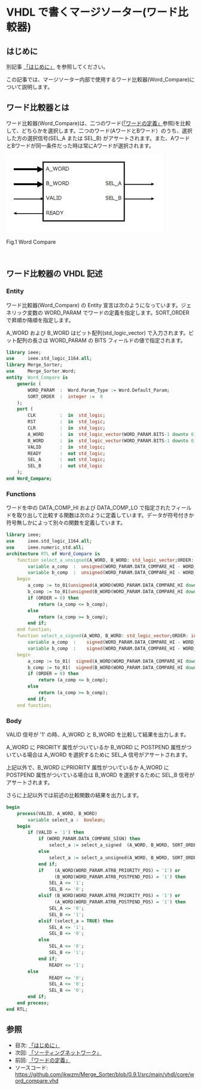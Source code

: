 
# VHDL で書くマージソーター(ワード比較器)



## はじめに


別記事 [「はじめに」] を参照してください。

この記事では、マージソーター内部で使用するワード比較器(Word_Compare)について説明します。


## ワード比較器とは


ワード比較器(Word_Compare)は、二つのワード([「ワードの定義」]参照)を比較して、どちらかを選択します。二つのワード(AワードとBワード）のうち、選択した方の選択信号(SEL_A または SEL_B) がアサートされます。また、AワードとBワードが同一条件だった時は常にAワードが選択されます。


![Fig.1 Word Compare](image/03_word_compare_1.jpg "Fig.1 Word Compare")

Fig.1 Word Compare

<br />


## ワード比較器の VHDL 記述



### Entity


ワード比較器(Word_Compare) の Entity 宣言は次のようになっています。ジェネリック変数の WORD_PARAM でワードの定義を指定します。SORT_ORDER で昇順か降順を指定します。

A_WORD および B_WORD はビット配列(std_logic_vector) で入力されます。ビット配列の長さは WORD_PARAM の BITS フィールドの値で指定されます。


```VHDL:src/main/vhdl/core/word_compare.vhd
library ieee;
use     ieee.std_logic_1164.all;
library Merge_Sorter;
use     Merge_Sorter.Word;
entity  Word_Compare is
    generic (
        WORD_PARAM  :  Word.Param_Type := Word.Default_Param;
        SORT_ORDER  :  integer :=  0
    );
    port (
        CLK         :  in  std_logic;
        RST         :  in  std_logic;
        CLR         :  in  std_logic;
        A_WORD      :  in  std_logic_vector(WORD_PARAM.BITS-1 downto 0);
        B_WORD      :  in  std_logic_vector(WORD_PARAM.BITS-1 downto 0);
        VALID       :  in  std_logic;
        READY       :  out std_logic;
        SEL_A       :  out std_logic;
        SEL_B       :  out std_logic
    );
end Word_Compare;

```



### Functions


ワードを中の DATA_COMP_HI および DATA_COMP_LO で指定されたフィールドを取り出して比較する関数は次のように定義しています。データが符号付きか符号無しかによって別々の関数を定義しています。


```VHDL:src/main/vhdl/core/word_compare.vhd
library ieee;
use     ieee.std_logic_1164.all;
use     ieee.numeric_std.all;
architecture RTL of Word_Compare is
    function select_a_unsigned(A_WORD, B_WORD: std_logic_vector;ORDER: integer) return boolean is
        variable a_comp  :  unsigned(WORD_PARAM.DATA_COMPARE_HI - WORD_PARAM.DATA_COMPARE_LO downto 0);
        variable b_comp  :  unsigned(WORD_PARAM.DATA_COMPARE_HI - WORD_PARAM.DATA_COMPARE_LO downto 0);
    begin
        a_comp := to_01(unsigned(A_WORD(WORD_PARAM.DATA_COMPARE_HI downto WORD_PARAM.DATA_COMPARE_LO)));
        b_comp := to_01(unsigned(B_WORD(WORD_PARAM.DATA_COMPARE_HI downto WORD_PARAM.DATA_COMPARE_LO)));
        if (ORDER = 0) then
            return (a_comp <= b_comp);
        else
            return (a_comp >= b_comp);
        end if;
    end function;
    function select_a_signed(A_WORD, B_WORD: std_logic_vector;ORDER: integer) return boolean is
        variable a_comp  :    signed(WORD_PARAM.DATA_COMPARE_HI - WORD_PARAM.DATA_COMPARE_LO downto 0);
        variable b_comp  :    signed(WORD_PARAM.DATA_COMPARE_HI - WORD_PARAM.DATA_COMPARE_LO downto 0);
    begin
        a_comp := to_01(  signed(A_WORD(WORD_PARAM.DATA_COMPARE_HI downto WORD_PARAM.DATA_COMPARE_LO)));
        b_comp := to_01(  signed(B_WORD(WORD_PARAM.DATA_COMPARE_HI downto WORD_PARAM.DATA_COMPARE_LO)));
        if (ORDER = 0) then
            return (a_comp <= b_comp);
        else
            return (a_comp >= b_comp);
        end if;
    end function;

```



### Body


VALID 信号が '1' の時、A_WORD と B_WORD を比較して結果を出力します。

A_WORD に PRIORITY 属性がついているか B_WORD に POSTPEND 属性がついている場合は A_WORD を選択するために SEL_A 信号がアサートされます。

上記以外で、B_WORD にPRIORITY 属性がついているか A_WORD に POSTPEND 属性がついている場合は B_WORD を選択するために SEL_B 信号がアサートされます。

さらに上記以外では前述の比較関数の結果を出力します。


```VHDL:src/main/vhdl/core/word_compare.vhd
begin
    process(VALID, A_WORD, B_WORD) 
        variable select_a :  boolean;
    begin
        if (VALID = '1') then
            if (WORD_PARAM.DATA_COMPARE_SIGN) then
                select_a := select_a_signed  (A_WORD, B_WORD, SORT_ORDER);
            else
                select_a := select_a_unsigned(A_WORD, B_WORD, SORT_ORDER);
            end if;
            if    (A_WORD(WORD_PARAM.ATRB_PRIORITY_POS) = '1') or
                  (B_WORD(WORD_PARAM.ATRB_POSTPEND_POS) = '1') then
                SEL_A <= '1';
                SEL_B <= '0';
            elsif (B_WORD(WORD_PARAM.ATRB_PRIORITY_POS) = '1') or
                  (A_WORD(WORD_PARAM.ATRB_POSTPEND_POS) = '1') then
                SEL_A <= '0';
                SEL_B <= '1';
            elsif (select_a = TRUE) then
                SEL_A <= '1';
                SEL_B <= '0';
            else
                SEL_A <= '0';
                SEL_B <= '1';
            end if;
                READY <= '1';
        else
                READY <= '0';
                SEL_A <= '0';
                SEL_B <= '0';
        end if;
    end process;
end RTL;

```



## 参照

* 目次: [「はじめに」]
* 次回: [「ソーティングネットワーク」]
* 前回: [「ワードの定義」]
* ソースコード: https://github.com/ikwzm/Merge_Sorter/blob/0.9.1/src/main/vhdl/core/word_compare.vhd


[「はじめに」]: ./01_introduction.md "「VHDL で書くマージソーター(はじめに)」"
[「ワードの定義」]: ./02_word_package.md "「VHDL で書くマージソーター(ワードの定義)」"
[「ワード比較器」]: ./03_word_compare.md "「VHDL で書くマージソーター(ワード比較器)」"
[「ソーティングネットワーク」]: ./04_sorting_network.md "「VHDL で書くマージソーター(ソーティングネットワーク)」"
[「バイトニックマージソート」]: ./05_bitonic_sorter.md "「VHDL で書くマージソーター(バイトニックマージソート)」"
[「バッチャー奇偶マージソート」]: ./06_oddeven_sorter.md "「VHDL で書くマージソーター(バッチャー奇偶マージソート)」"
[「シングルワード マージソート ノード」]: ./07_merge_sort_node_single.md "「VHDL で書くマージソーター(シングルワード マージソート ノード)」"
[「マルチワード マージソート ノード」]: ./08_merge_sort_node_multi.md "「VHDL で書くマージソーター(マルチワード マージソート ノード)」"
[「マージソート ツリー」]: ./09_merge_sort_tree.md "「VHDL で書くマージソーター(マージソート ツリー)」"
[「端数ワード処理」]: ./10_merge_sort_core_1.md "「VHDL で書くマージソーター(端数ワード処理)」"
[「ストリーム入力」]: ./11_merge_sort_core_2.md "「VHDL で書くマージソーター(ストリーム入力)」"
[「ストリームフィードバック」]: ./12_merge_sort_core_3.md "「VHDL で書くマージソーター(ストリームフィードバック)」"
[「ArgSort IP」]: ./13_argsort.md "「VHDL で書くマージソーター(ArgSort IP)」"
[「ArgSort-Ultra96」]: https://github.com/ikwzm/ArgSort-Ultra96/blob/1.2.1/doc/ja/argsort-ultra96.md "「VHDL で書くマージソーター(ArgSort-Ultra96)」"
[「ArgSort-Kv260」]: https://github.com/ikwzm/ArgSort-Kv260/blob/1.2.1/doc/ja/argsort-Kv260.md "「VHDL で書くマージソーター(ArgSort-Kv260)」"
